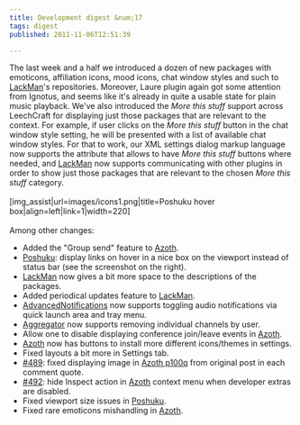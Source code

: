 ```yaml
---
title: Development digest &num;17
tags: digest
published: 2011-11-06T12:51:39

---
```


The last week and a half we introduced a dozen of new packages with
emoticons, affiliation icons, mood icons, chat window styles and such to
[LackMan](/plugins-lackman)'s repositories. Moreover, Laure plugin again
got some attention from Ignotus, and seems like it's already in quite a
usable state for plain music playback. We've also introduced the *More
this stuff* support across LeechCraft for displaying just those packages
that are relevant to the context. For example, if user clicks on the
*More this stuff* button in the chat window style setting, he will be
presented with a list of available chat window styles. For that to work,
our XML settings dialog markup language now supports the attribute that
allows to have *More this stuff* buttons where needed, and
[LackMan](/plugins-lackman) now supports communicating with other
plugins in order to show just those packages that are relevant to the
chosen *More this stuff* category.\
\
\[img\_assist|url=images/icons1.png|title=Poshuku hover
box|align=left|link=1|width=220\]\
\
Among other changes:

-   Added the "Group send" feature to [Azoth](/plugins-azoth).
-   [Poshuku](/plugins-poshuku): display links on hover in a nice box on
    the viewport instead of status bar (see the screenshot on
    the right).
-   [LackMan](/plugins-lackman) now gives a bit more space to the
    descriptions of the packages.
-   Added periodical updates feature to [LackMan](/plugins-lackman).
-   [AdvancedNotifications](/plugins-advancednotifications) now supports
    toggling audio notifications via quick launch area and tray menu.
-   [Aggregator](/plugins-aggregator) now supports removing individual
    channels by user.
-   Allow one to disable displaying conference join/leave events in
    [Azoth](/plugins-azoth).
-   [Azoth](/plugins-azoth) now has buttons to install more different
    icons/themes in settings.
-   Fixed layouts a bit more in Settings tab.
-   [\#489](http://dev.leechcraft.org/issues/489): fixed displaying
    image in [Azoth p100q](/plugins-azoth-p100q) from original post in
    each comment quote.
-   [\#492](http://dev.leechcraft.org/issues/492): hide Inspect action
    in [Azoth](/plugins-azoth) context menu when developer extras
    are disabled.
-   Fixed viewport size issues in [Poshuku](/plugins-poshuku).
-   Fixed rare emoticons mishandling in [Azoth](/plugins-azoth).